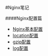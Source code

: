 #Nginx笔记

####Nginx配置篇
- [Nginx基本配置](./conf-basic.md)  
- [location配置](./conf-location.md)  
- [gzip配置](./conf-gzip.md)  
- [log配置](./conf-log.md)
